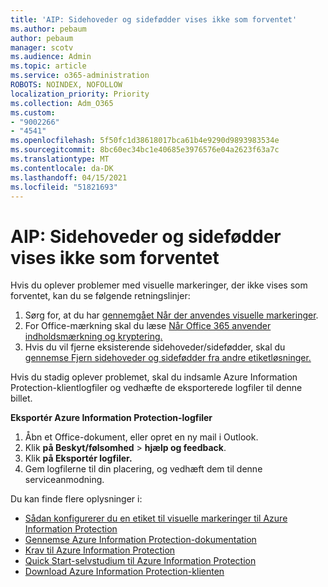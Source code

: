 ```yaml
---
title: 'AIP: Sidehoveder og sidefødder vises ikke som forventet'
ms.author: pebaum
author: pebaum
manager: scotv
ms.audience: Admin
ms.topic: article
ms.service: o365-administration
ROBOTS: NOINDEX, NOFOLLOW
localization_priority: Priority
ms.collection: Adm_O365
ms.custom:
- "9002266"
- "4541"
ms.openlocfilehash: 5f50fc1d38618017bca61b4e9290d9893983534e
ms.sourcegitcommit: 8bc60ec34bc1e40685e3976576e04a2623f63a7c
ms.translationtype: MT
ms.contentlocale: da-DK
ms.lasthandoff: 04/15/2021
ms.locfileid: "51821693"
---
```

# <a name="aip-headers-and-footers-not-displaying-as-expected"></a>AIP: Sidehoveder og sidefødder vises ikke som forventet

Hvis du oplever problemer med visuelle markeringer, der ikke vises som forventet, kan du se følgende retningslinjer:

1. Sørg for, at du har [gennemgået Når der anvendes visuelle markeringer](https://docs.microsoft.com/azure/information-protection/configure-policy-markings#when-visual-markings-are-applied).
2. For Office-mærkning skal du læse [Når Office 365 anvender indholdsmærkning og kryptering.](https://docs.microsoft.com/microsoft-365/compliance/sensitivity-labels-office-apps#when-office-apps-apply-content-marking-and-encryption)
3. Hvis du vil fjerne eksisterende sidehoveder/sidefødder, skal du [gennemse Fjern sidehoveder og sidefødder fra andre etiketløsninger.](https://docs.microsoft.com/azure/information-protection/rms-client/client-admin-guide-customizations#remove-headers-and-footers-from-other-labeling-solutions)

Hvis du stadig oplever problemet, skal du indsamle Azure Information Protection-klientlogfiler og vedhæfte de eksporterede logfiler til denne billet.

**Eksportér Azure Information Protection-logfiler**

1. Åbn et Office-dokument, eller opret en ny mail i Outlook.
2. Klik **på Beskyt/følsomhed**  >  **hjælp og feedback**.
3. Klik **på Eksportér logfiler.**
4. Gem logfilerne til din placering, og vedhæft dem til denne serviceanmodning.

Du kan finde flere oplysninger i:

- [Sådan konfigurerer du en etiket til visuelle markeringer til Azure Information Protection](https://docs.microsoft.com/azure/information-protection/configure-policy-markings)
- [Gennemse Azure Information Protection-dokumentation](https://docs.microsoft.com/azure/information-protection/what-is-information-protection)
- [Krav til Azure Information Protection](https://docs.microsoft.com/azure/information-protection/get-started/requirements)
- [Quick Start-selvstudium til Azure Information Protection](https://docs.microsoft.com/azure/information-protection/get-started/infoprotect-quick-start-tutorial)
- [Download Azure Information Protection-klienten](https://www.microsoft.com/download/details.aspx?id=53018)

